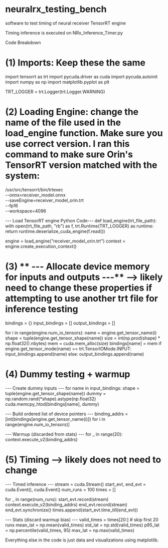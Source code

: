 # neuralrx_testing_bench
software to test timing of neural receiver TensorRT engine 

Timing inference is executed on NRx_Inference_Timer.py

Code Breakdown

# (1) **Imports**: Keep these the same

import tensorrt as trt
import pycuda.driver as cuda
import pycuda.autoinit
import numpy as np
import matplotlib.pyplot as plt

TRT_LOGGER = trt.Logger(trt.Logger.WARNING)


# (2) **Loading Engine**: change the name of the file used in the load_engine function. Make sure you use correct version. I ran this command to make sure Orin's TensorRT version matched with the system:

/usr/src/tensorrt/bin/trtexec \
  --onnx=receiver_model.onnx \
  --saveEngine=receiver_model_orin.trt \
  --fp16 \
  --workspace=4096


--- Load TensorRT engine Python Code---
def load_engine(trt_file_path):
    with open(trt_file_path, "rb") as f, trt.Runtime(TRT_LOGGER) as runtime:
        return runtime.deserialize_cuda_engine(f.read())

engine = load_engine("receiver_model_orin.trt")
context = engine.create_execution_context()

# (3) ** --- Allocate device memory for inputs and outputs ---** --> likely need to change these properties if attempting to use another trt file for inference testing
bindings = {}
input_bindings = []
output_bindings = []

for i in range(engine.num_io_tensors):
    name = engine.get_tensor_name(i)
    shape = tuple(engine.get_tensor_shape(name))
    size = int(np.prod(shape) * np.float32().nbytes)
    mem = cuda.mem_alloc(size)
    bindings[name] = mem
    if engine.get_tensor_mode(name) == trt.TensorIOMode.INPUT:
        input_bindings.append(name)
    else:
        output_bindings.append(name)

# (4) **Dummy testing + warmup**

 --- Create dummy inputs ---
for name in input_bindings:
    shape = tuple(engine.get_tensor_shape(name))
    dummy = np.random.rand(*shape).astype(np.float32)
    cuda.memcpy_htod(bindings[name], dummy)

 --- Build ordered list of device pointers ---
binding_addrs = [int(bindings[engine.get_tensor_name(i)]) for i in range(engine.num_io_tensors)]

 --- Warmup (discarded from stats) ---
for _ in range(20):
    context.execute_v2(binding_addrs)


# (5) **Timing** --> likely does not need to change

 --- Timed inference ---
stream = cuda.Stream()
start_evt, end_evt = cuda.Event(), cuda.Event()
num_runs = 100
times = []

for _ in range(num_runs):
    start_evt.record(stream)
    context.execute_v2(binding_addrs)
    end_evt.record(stream)
    end_evt.synchronize()
    times.append(start_evt.time_till(end_evt))

 --- Stats (discard warmup bias) ---
valid_times = times[20:]  # skip first 20 runs
mean_lat = np.mean(valid_times)
std_lat = np.std(valid_times)
p95_lat = np.percentile(valid_times, 95)
max_lat = np.max(valid_times)

Everything else in the code is just data and visualizations using matplotlib.

